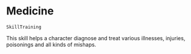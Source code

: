 # Medicine

`SkillTraining`

This skill helps a character diagnose and treat various illnesses, injuries, poisonings and all kinds of mishaps.